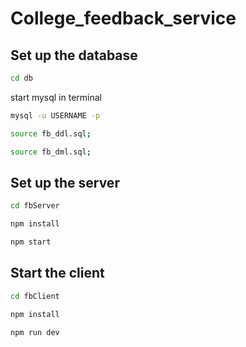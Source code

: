 # College_feedback_service

## Set up the database
```bash
cd db
```
start mysql in terminal
```bash
mysql -u USERNAME -p
```
```bash
source fb_ddl.sql;

source fb_dml.sql;
```
## Set up the server
```bash
cd fbServer

npm install

npm start
```
## Start the client
```bash
cd fbClient

npm install

npm run dev
```
